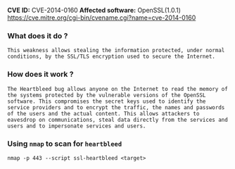__CVE ID:__ CVE-2014-0160
__Affected software:__ OpenSSL(1.0.1)
https://cve.mitre.org/cgi-bin/cvename.cgi?name=cve-2014-0160

### What does it do ?
```
This weakness allows stealing the information protected, under normal conditions, by the SSL/TLS encryption used to secure the Internet. 
```

### How does it work ?
```
The Heartbleed bug allows anyone on the Internet to read the memory of the systems protected by the vulnerable versions of the OpenSSL software. This compromises the secret keys used to identify the service providers and to encrypt the traffic, the names and passwords of the users and the actual content. This allows attackers to eavesdrop on communications, steal data directly from the services and users and to impersonate services and users.
```

### Using `nmap` to scan for `heartbleed`

```
nmap -p 443 --script ssl-heartbleed <target>
```
